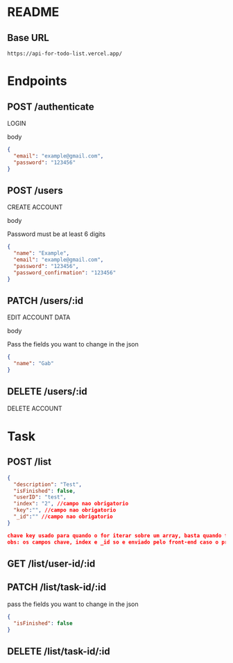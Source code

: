 # README

## Base URL

```
https://api-for-todo-list.vercel.app/
```

# Endpoints

## POST /authenticate

LOGIN

body

```json
{
  "email": "example@gmail.com",
  "password": "123456"
}
```

## POST /users

CREATE ACCOUNT

body

Password must be at least 6 digits

```json
{
  "name": "Example",
  "email": "example@gmail.com",
  "password": "123456",
  "password_confirmation": "123456"
}
```

## PATCH /users/:id

EDIT ACCOUNT DATA

body

Pass the fields you want to change in the json

```json
{
  "name": "Gab"
}
```

## DELETE /users/:id

DELETE ACCOUNT

# Task

## POST /list

```json
{
  "description": "Test",
  "isFinished": false,
  "userID": "test",
  "index": "2", //campo nao obrigatorio
  "key":"", //campo nao obrigatorio
  "_id":"" //campo nao obrigatorio
}

chave key usado para quando o for iterar sobre um array, basta quando for adicionar o item no backend enviar um numero aleatorio e diferente,
obs: os campos chave, index e _id so e enviado pelo front-end caso o programador deseje iterar sem ter que fazer um get toda vez que remover ou editar uma task
```

## GET /list/user-id/:id

## PATCH /list/task-id/:id

pass the fields you want to change in the json

```json
{
  "isFinished": false
}
```

## DELETE /list/task-id/:id
